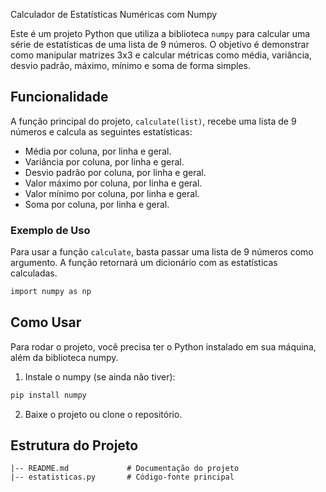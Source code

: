 Calculador de Estatísticas Numéricas com Numpy

Este é um projeto Python que utiliza a biblioteca `numpy` para calcular uma série de estatísticas de uma lista de 9 números. O objetivo é demonstrar como manipular matrizes 3x3 e calcular métricas como média, variância, desvio padrão, máximo, mínimo e soma de forma simples.

## Funcionalidade

A função principal do projeto, `calculate(list)`, recebe uma lista de 9 números e calcula as seguintes estatísticas:

- Média por coluna, por linha e geral.
- Variância por coluna, por linha e geral.
- Desvio padrão por coluna, por linha e geral.
- Valor máximo por coluna, por linha e geral.
- Valor mínimo por coluna, por linha e geral.
- Soma por coluna, por linha e geral.

### Exemplo de Uso

Para usar a função `calculate`, basta passar uma lista de 9 números como argumento. A função retornará um dicionário com as estatísticas calculadas.

```bash
import numpy as np
```
## Como Usar

Para rodar o projeto, você precisa ter o Python instalado em sua máquina, além da biblioteca numpy.

1. Instale o numpy (se ainda não tiver):
```bash
pip install numpy
```
2. Baixe o projeto ou clone o repositório.

## Estrutura do Projeto
```
|-- README.md             # Documentação do projeto
|-- estatisticas.py       # Código-fonte principal
```
